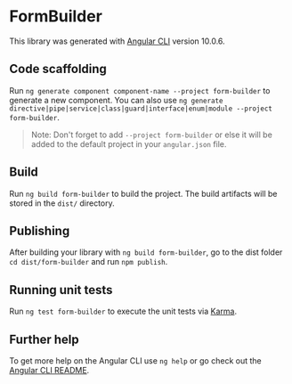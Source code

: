 # FormBuilder

This library was generated with [Angular CLI](https://github.com/angular/angular-cli) version 10.0.6.

## Code scaffolding

Run `ng generate component component-name --project form-builder` to generate a new component. You can also use `ng generate directive|pipe|service|class|guard|interface|enum|module --project form-builder`.
> Note: Don't forget to add `--project form-builder` or else it will be added to the default project in your `angular.json` file. 

## Build

Run `ng build form-builder` to build the project. The build artifacts will be stored in the `dist/` directory.

## Publishing

After building your library with `ng build form-builder`, go to the dist folder `cd dist/form-builder` and run `npm publish`.

## Running unit tests

Run `ng test form-builder` to execute the unit tests via [Karma](https://karma-runner.github.io).

## Further help

To get more help on the Angular CLI use `ng help` or go check out the [Angular CLI README](https://github.com/angular/angular-cli/blob/master/README.md).

